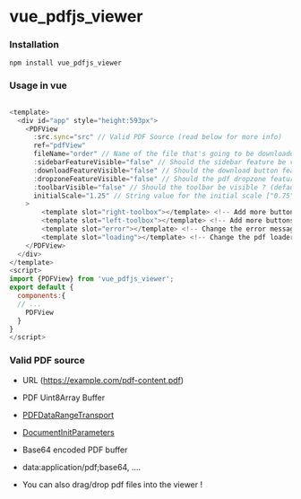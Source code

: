 
#  vue_pdfjs_viewer


###  Installation

`npm install vue_pdfjs_viewer`

###  Usage in vue

```js

<template>
  <div id="app" style="height:593px">
    <PDFView
      :src.sync="src" // Valid PDF Source (read below for more info)
      ref="pdfView"
      fileName="order" // Name of the file that's going to be downloaded (default: {Date.now()}.pdf )
      :sidebarFeatureVisible="false" // Should the sidebar feature be visible ? (default: true)
      :downloadFeatureVisible="false" // Should the download button feature be active ? (default: true)
      :dropzoneFeatureVisible="false" // Should the pdf dropzone feature be active ? (default: true)
      :toolbarVisible="false" // Should the toolbar be visible ? (default: true)
      initialScale="1.25" // String value for the initial scale ["0.75", "1", "1.25", "1.5", "auto"] are supported 
    > 
        <template slot="right-toolbox"></template> <!-- Add more buttons/features on the right side of the toolbar -->
        <template slot="left-toolbox"></template> <!-- Add more buttons/features on the left side of the toolbar -->
        <template slot="error"></template> <!-- Change the error message design -->
        <template slot="loading"></template> <!-- Change the pdf loader design -->
    </PDFView>
  </div>
</template>
<script>
import {PDFView} from 'vue_pdfjs_viewer';
export default {
  components:{
  // ...
    PDFView
  }
}
</script>
```

  

###  Valid PDF source

* URL (https://example.com/pdf-content.pdf)

* PDF Uint8Array Buffer

* [PDFDataRangeTransport](https://mozilla.github.io/pdf.js/api/draft/PDFDataRangeTransport.html)

* [DocumentInitParameters](https://mozilla.github.io/pdf.js/api/draft/global.html#DocumentInitParameters)

* Base64 encoded PDF buffer

* data:application/pdf;base64, ....

* You can also drag/drop pdf files into the viewer !